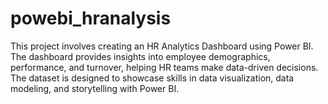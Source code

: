 # powebi_hranalysis
This project involves creating an HR Analytics Dashboard using Power BI. The dashboard provides insights into employee demographics, performance, and turnover, helping HR teams make data-driven decisions. The dataset is designed to showcase skills in data visualization, data modeling, and storytelling with Power BI.
